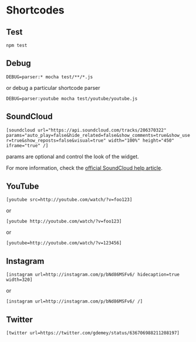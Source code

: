 
# Shortcodes

## Test

`npm test`

## Debug

`DEBUG=parser:* mocha test/**/*.js`

or debug a particular shortcode parser

`DEBUG=parser:youtube mocha test/youtube/youtube.js`

## SoundCloud

`[soundcloud url="https://api.soundcloud.com/tracks/206370322" params="auto_play=false&hide_related=false&show_comments=true&show_user=true&show_reposts=false&visual=true" width="100%" height="450" iframe="true" /]`

params are optional and control the look of the widget.

For more information, check the [official SoundCloud help article](http://help.soundcloud.com/customer/portal/articles/1338578-how-to-post-to-wordpress).

## YouTube

`[youtube src=http://youtube.com/watch/?v=foo123]`

or

`[youtube http://youtube.com/watch/?v=foo123]`

or

`[youtube=http://youtube.com/watch/?v=123456]`

## Instagram

`[instagram url=http://instagram.com/p/bNd86MSFv6/ hidecaption=true width=320]`

or

`[instagram url=http://instagram.com/p/bNd86MSFv6/ /]`

## Twitter

`[twitter url=https://twitter.com/gdemey/status/636706988211208197]`

